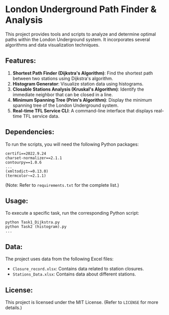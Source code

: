 
# London Underground Path Finder & Analysis

This project provides tools and scripts to analyze and determine optimal paths within the London Underground system. It incorporates several algorithms and data visualization techniques.

## Features:

1. **Shortest Path Finder (Dijkstra's Algorithm)**: Find the shortest path between two stations using Dijkstra's algorithm.
2. **Histogram Generator**: Visualize station data using histograms.
3. **Closable Stations Analysis (Kruskal's Algorithm)**: Identify the immediate neighbor that can be closed in a line.
4. **Minimum Spanning Tree (Prim's Algorithm)**: Display the minimum spanning tree of the London Underground system.
5. **Real-time TFL Service CLI**: A command-line interface that displays real-time TFL service data.

## Dependencies:

To run the scripts, you will need the following Python packages:
```
certifi==2022.9.24
charset-normalizer==2.1.1
contourpy==1.0.6
...
(xmltodict~=0.13.0)
(termcolor~=2.1.1)
```
(Note: Refer to `requirements.txt` for the complete list.)

## Usage:

To execute a specific task, run the corresponding Python script:
```
python Task1_Dijkstra.py
python Task2 (histogram).py
...
```

## Data:

The project uses data from the following Excel files:
- `Closure_record.xlsx`: Contains data related to station closures.
- `Stations_Data.xlsx`: Contains data about different stations.

## License:

This project is licensed under the MIT License. (Refer to `LICENSE` for more details.)

